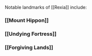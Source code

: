 Notable landmarks of [[Rexia]] include:
### [[Mount Hippon]] 

### [[Undying Fortress]] 

### [[Forgiving Lands]]
